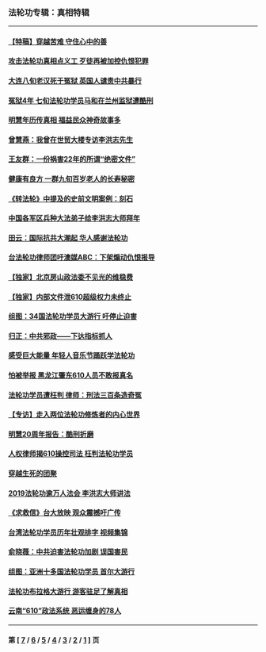 ### 法轮功专辑：真相特辑
---
#### [【特稿】穿越苦难 守住心中的善](../../pages/nf4389/n13784979.md?11100430) 
#### [攻击法轮功真相点义工 歹徒再被加控仇恨犯罪](../../pages/nf4389/n13601019.md?11100430) 
#### [大连八旬老汉死于冤狱 英国人谴责中共暴行](../../pages/nf4389/n13480118.md?11100430) 
#### [冤狱4年 七旬法轮功学员马和在兰州监狱遭酷刑](../../pages/nf4389/n13304688.md?11100430) 
#### [明慧年历传真相 福益民众神奇故事多](../../pages/nf4389/n13294545.md?11100430) 
#### [曾慧燕：我曾在世贸大楼专访李洪志先生](../../pages/nf4389/n12898729.md?11100430) 
#### [王友群：一份祸害22年的所谓“绝密文件”](../../pages/nf4389/n12871750.md?11100430) 
#### [健康有良方 一群九旬百岁老人的长寿秘密](../../pages/nf4389/n12847475.md?11100430) 
#### [《转法轮》中提及的史前文明案例：刻石](../../pages/nf4389/n12758577.md?11100430) 
#### [中国各军区兵种大法弟子给李洪志大师拜年](../../pages/nf4389/n12750047.md?11100430) 
#### [田云：国际抗共大潮起 华人感谢法轮功](../../pages/nf4389/n12357708.md?11100430) 
#### [台法轮功律师团吁澳媒ABC：下架煽动仇恨报导](../../pages/nf4389/n12279917.md?11100430) 
#### [【独家】北京房山政法委不见光的维稳费](../../pages/nf4389/n12031979.md?11100430) 
#### [【独家】内部文件泄610超级权力未终止](../../pages/nf4389/n12023895.md?11100430) 
#### [组图：34国法轮功学员大游行 吁停止迫害](../../pages/nf4389/n11492658.md?11100430) 
#### [归正：中共邪政——下达指标抓人](../../pages/nf4389/n11474770.md?11100430) 
#### [感受巨大能量 年轻人音乐节踊跃学法轮功](../../pages/nf4389/n11441981.md?11100430) 
#### [怕被举报 黑龙江肇东610人员不敢报真名](../../pages/nf4389/n11436499.md?11100430) 
#### [法轮功学员遭枉判 律师：刑法三百条造奇冤](../../pages/nf4389/n11433943.md?11100430) 
#### [【专访】走入两位法轮功修炼者的内心世界](../../pages/nf4389/n11415623.md?11100430) 
#### [明慧20周年报告：酷刑折磨](../../pages/nf4389/n11387954.md?11100430) 
#### [人权律师揭610操控司法 枉判法轮功学员](../../pages/nf4389/n11313370.md?11100430) 
#### [穿越生死的团聚](../../pages/nf4389/n11258922.md?11100430) 
#### [2019法轮功逾万人法会 李洪志大师讲法](../../pages/nf4389/n11265303.md?11100430) 
#### [《求救信》台大放映 观众震撼吁广传](../../pages/nf4389/n10922251.md?11100430) 
#### [台湾法轮功学员历年壮观排字 视频集锦](../../pages/nf4389/n10878789.md?11100430) 
#### [俞晓薇：中共迫害法轮功加剧 误国害民](../../pages/nf4389/n10859260.md?11100430) 
#### [组图：亚洲十多国法轮功学员 首尔大游行](../../pages/nf4389/n10781149.md?11100430) 
#### [法轮功布拉格大游行 游客驻足了解真相](../../pages/nf4389/n10749360.md?11100430) 
#### [云南“610”政法系统 恶运缠身的78人](../../pages/nf4389/n10747534.md?11100430) 

---
#### 第 [ [7](./7.md?11100430) / [6](./6.md?11100430) / [5](./5.md?11100430) / [4](./4.md?11100430) / [3](./3.md?11100430) / [2](./2.md?11100430) / [1](./1.md?11100430) ] 页
